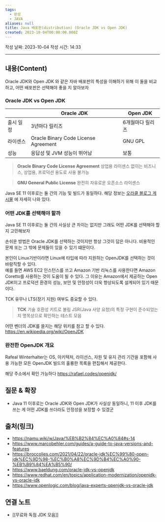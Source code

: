 ```yaml
---
tags:
  - 완성
  - JAVA
aliases: null
title: Java 배포판(distribution) (Oracle JDK vs Open JDK)
created: 2023-10-04T00:00:00.000Z
---
```

작성 날짜: 2023-10-04
작성 시간: 14:33


----
## 내용(Content)
Oracle JDK와 Open JDK 와 같은 자바 배포판의 특성을 이해하기 위해 이 둘을 비교하고,  어떤 배포판은 선택해야 좋을 지 알아보자

### Oracle JDK vs Open JDK
|             | Oracle JDK                           | Open JDK         |
| ----------- | ------------------------------------ | ---------------- |
| 출시 일정   | 3년마다 릴리즈                       | 6개월마다 릴리즈 |
| 라이센스    | Oracle Binary Code License Agreement | GNU GPL          |
| 성능        | 응답성 및 JVM 성능이 뛰어남          | 보통             |

> **Oracle Binary Code License Agreement**
> 상업용 라이센스 없이는 비즈니스, 상업용, 프로덕션 용도로 사용 불가능

> **GNU General Public License**
> 완전히 자유로운 오픈소스 라이센스


Java SE 11 이후로는 둘 간의 기능 및 빌드가 동일하다.  해당 정보는 [오라클 블로그 게시물](https://blogs.oracle.com/java/post/oracle-jdk-releases-for-java-11-and-later) 에 자세히 나와 있다.

### 어떤 JDK를 선택해야 할까

Java SE 11 이후로는 둘 간의 사실상 큰 차이는 없지만 그래도 어떤 JDK를 선택해야 할지 고민해보자

손쉬운 방법은 Oracle JDK를 선택하는 것이지만 항상 그것이 답은 아니다. 비용적인 문제 또는 그 밖에 문제들이 있을 수 있기 떄문이다.

본인이 Linux기반이라면 Linux에 타입에 따라 지원하는 OpenJDK를 선택하는 것이 바람직할 수 있다.  
예를 들면 AWS EC2 인스턴스를 쓰고 Amazon 기반 리눅스를 사용한다면 Amazon Coretto를 사용하는 것이 도움이 될 수 있다. 그 이유는 Amazon에서 제공하는 Open JDK이고 프로덕션 환경의 성능, 보안 및 안정성이 더욱 향상되도록 설계되어 있기 때문이다.

TCK 유무나 LTS(장기 지원) 여부도 중요할 수 있다. 

> **TCK**
> 기술 호환성 키트로 불림
> JSR(Java 사양 요청)의 특정 구현이 준수되었는지 명목상으로 확인하는 테스트 모음

어떤 벤더의 JDK를 쓸지는 해당 위키를 참고 할 수 있다. https://en.wikipedia.org/wiki/OpenJDK

### 완전한 OpenJDK 개요
Rafeal Winterhalter는 OS, 아키텍처, 라이선스, 자원 및 유지 관리 기간을 포함해 사용 가능한 모든 OpenJDK 빌드의 훌륭한 목록을 편집해서 제공한다.

해당 주소에서 확인 가능하다 https://rafael.codes/openjdk/

## 질문 & 확장
-  Java 11 이후로는 Oracle JDK와 Open JDK가 사실상 동일하니, 11 이후 JDK를 쓰는 게 어떤 JDK를 쓰더라도 안정성을 보장할 수 있겠군

## 출처(링크)
- https://namu.wiki/w/Java/%EB%B2%84%EC%A0%84#s-14
- https://www.marcobehler.com/guides/a-guide-to-java-versions-and-features
- https://broccolies.com/2021/04/22/oracle-jdk%EC%99%80-open-jdk%EC%9D%98-%EC%B0%A8%EC%9D%B4%EC%A0%90-%EB%B9%84%EA%B5%90/
- https://www.baeldung.com/oracle-jdk-vs-openjdk
- https://www.redhat.com/en/topics/application-modernization/openjdk-vs-oracle-jdk
- https://www.openlogic.com/blog/java-experts-openjdk-vs-oracle-jdk
## 연결 노트
- [[무료와 독점 JDK 모음]]









